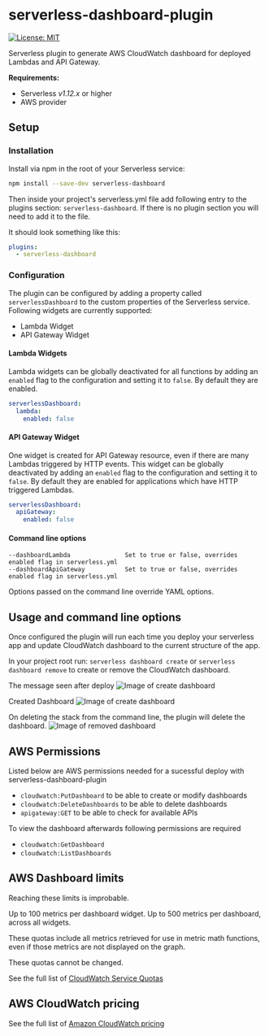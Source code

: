 # serverless-dashboard-plugin

[![License: MIT](https://img.shields.io/badge/License-MIT-yellow.svg)](https://opensource.org/licenses/MIT)


Serverless plugin to generate AWS CloudWatch dashboard for deployed Lambdas and API Gateway.

**Requirements:**
* Serverless *v1.12.x* or higher
* AWS provider

## Setup

### Installation

Install via npm in the root of your Serverless service:

```sh
npm install --save-dev serverless-dashboard
```

Then inside your project's serverless.yml file add following entry to the plugins section: `serverless-dashboard`. If there is no plugin section you will need to add it to the file.

It should look something like this:

```yml
plugins:
  - serverless-dashboard
```

### Configuration

The plugin can be configured by adding a property called `serverlessDashboard` to the custom properties of the Serverless
service. Following widgets are currently supported:
- Lambda Widget
- API Gateway Widget

#### Lambda Widgets

Lambda widgets can be globally deactivated for all functions by adding an `enabled` flag to the configuration and setting it to `false`. By default they are enabled.

```yaml
serverlessDashboard:
  lambda:
    enabled: false
```

#### API Gateway Widget

One widget is created for API Gateway resource, even if there are many Lambdas triggered by HTTP events. This widget can be globally deactivated by adding an `enabled` flag to the configuration and setting it to `false`. By default they are enabled for applications which have HTTP triggered Lambdas.

```yaml
serverlessDashboard:
  apiGateway:
    enabled: false
```

#### Command line options
```
--dashboardLambda               Set to true or false, overrides enabled flag in serverless.yml
--dashboardApiGateway           Set to true or false, overrides enabled flag in serverless.yml
```
Options passed on the command line override YAML options.


## Usage and command line options
Once configured the plugin will run each time you deploy your serverless app and update CloudWatch dashboard to the current structure of the app. 

In your project root run: `serverless dashboard create` or `serverless dashboard remove` to create or remove the CloudWatch dashboard.

The message seen after deploy
![Image of create dashboard](https://user-images.githubusercontent.com/18051308/76213593-4b8e4a00-620b-11ea-9fb5-7151ff0ef361.png)

Created Dashboard
![Image of create dashboard](https://user-images.githubusercontent.com/18051308/75797496-8c064780-5d75-11ea-9d31-44a2a610f3a9.png)

On deleting the stack from the command line, the plugin will delete the dashboard.
![Image of removed dashboard](https://user-images.githubusercontent.com/18051308/75879020-e2799180-5e1a-11ea-8c03-dbcf38c32783.png)

## AWS Permissions

Listed below are AWS permissions needed for a sucessful deploy with serverless-dashboard-plugin 

- `cloudwatch:PutDashboard` to be able to create or modify dashboards
- `cloudwatch:DeleteDashboards` to be able to delete dashboards
- `apigateway:GET` to be able to check for available APIs

To view the dashboard afterwards following permissions are required

- `cloudwatch:GetDashboard`
- `cloudwatch:ListDashboards`

## AWS Dashboard limits

Reaching these limits is improbable.

Up to 100 metrics per dashboard widget. Up to 500 metrics per dashboard, across all widgets.

These quotas include all metrics retrieved for use in metric math functions, even if those metrics are not displayed on the graph.

These quotas cannot be changed.

See the full list of [CloudWatch Service Quotas](https://docs.aws.amazon.com/AmazonCloudWatch/latest/monitoring/cloudwatch_limits.html)

## AWS CloudWatch pricing

See the full list of [Amazon CloudWatch pricing](https://aws.amazon.com/cloudwatch/pricing/) 